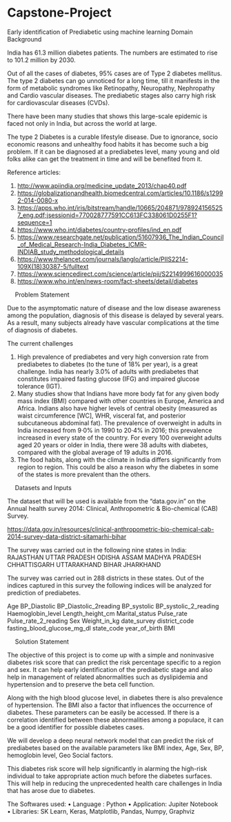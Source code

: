 # Capstone-Project
Early identification of Prediabetic   using machine learning
Domain Background

India has 61.3 million diabetes patients. The numbers are estimated to rise to 101.2 million by 2030.  

Out of all the cases of diabetes, 95% cases are of Type 2 diabetes mellitus.  The type 2 diabetes can go unnoticed for a long time, till it manifests in the form of metabolic syndromes like Retinopathy, Neuropathy, Nephropathy and Cardio vascular diseases. The prediabetic stages also carry high risk for cardiovascular diseases (CVDs).

There have been many studies that shows this large-scale epidemic is faced not only in India, but across the world at large. 

The type 2 Diabetes is a curable lifestyle disease. Due to ignorance, socio economic reasons and unhealthy food habits it has become such a big problem. If it can be diagnosed at a prediabetes level, many young and old folks alike can get the treatment in time and will be benefited from it.  

Reference articles:
1.	http://www.apiindia.org/medicine_update_2013/chap40.pdf 
2.	https://globalizationandhealth.biomedcentral.com/articles/10.1186/s12992-014-0080-x
3.	https://apps.who.int/iris/bitstream/handle/10665/204871/9789241565257_eng.pdf;jsessionid=770028777591CC613FC338061D0255F1?sequence=1
4.	https://www.who.int/diabetes/country-profiles/ind_en.pdf
5.	https://www.researchgate.net/publication/51607936_The_Indian_Council_of_Medical_Research-India_Diabetes_ICMR-INDIAB_study_methodological_details
6.	https://www.thelancet.com/journals/langlo/article/PIIS2214-109X(18)30387-5/fulltext
7.	https://www.sciencedirect.com/science/article/pii/S2214999616000035 
8.	https://www.who.int/en/news-room/fact-sheets/detail/diabetes
 

 
Problem Statement

Due to the asymptomatic nature of disease and the low disease awareness among the population, diagnosis of this disease is delayed by several years. As a result, many subjects already have vascular complications at the time of diagnosis of diabetes.  

The current challenges 
1.	High prevalence of prediabetes and very high conversion rate from prediabetes to diabetes (to the tune of 18% per year), is a great challenge.  India has nearly 3.0% of adults with prediabetes that constitutes impaired fasting glucose (IFG) and impaired glucose tolerance (IGT).  
2.	Many studies show that Indians have more body fat for any given body mass index (BMI) compared with other countries in Europe, America and Africa.  Indians also have higher levels of central obesity (measured as waist circumference [WC], WHR, visceral fat, and posterior subcutaneous abdominal fat). The prevalence of overweight in adults in India increased from 9·0% in 1990 to 20·4% in 2016; this prevalence increased in every state of the country. For every 100 overweight adults aged 20 years or older in India, there were 38 adults with diabetes, compared with the global average of 19 adults in 2016.  
3.	The food habits, along with the climate in India differs significantly from region to region. This could be also a reason why the diabetes in some of the states is more prevalent than the others.  

 
 
 
Datasets and Inputs

The dataset that will be used is available from the “data.gov.in” on the Annual health survey 2014:  Clinical, Anthropometric & Bio-chemical (CAB) Survey.

https://data.gov.in/resources/clinical-anthropometric-bio-chemical-cab-2014-survey-data-district-sitamarhi-bihar

The survey was carried out in the following nine states in India: 
RAJASTHAN
UTTAR PRADESH
ODISHA
ASSAM
MADHYA PRADESH
CHHATTISGARH
UTTARAKHAND
BIHAR
JHARKHAND

The survey was carried out in 288 districts in these states. Out of the indices captured in this survey the following indices will be analyzed for prediction of prediabetes. 

Age
BP_Diastolic
BP_Diastolic_2reading
BP_systolic
BP_systolic_2_reading
Haemoglobin_level
Length_height_cm
Marital_status
Pulse_rate
Pulse_rate_2_reading
Sex
Weight_in_kg
date_survey
district_code
fasting_blood_glucose_mg_dl
state_code
year_of_birth
BMI


 
Solution Statement

The objective of this project is to come up with a simple and noninvasive diabetes risk score that can predict the risk percentage specific to a region and sex. It can help early identification of the prediabetic stage and also help in management of related abnormalities such as dyslipidemia and hypertension and to preserve the beta cell function.  

Along with the high blood glucose level, in diabetes there is also prevalence of hypertension. The BMI also a factor that influences the occurrence of diabetes. These parameters can be easily be accessed. If there is a correlation identified between these abnormalities among a populace, it can be a good identifier for possible diabetes cases. 

We will develop a deep neural network model that can predict the risk of prediabetes based on   the available parameters like BMI index, Age, Sex, BP, hemoglobin level, Geo Social factors. 

This diabetes risk score will help significantly in alarming the high-risk individual to take appropriate action much before the diabetes surfaces. This will help in reducing the unprecedented health care challenges in India that has arose due to diabetes.

The Softwares used:
•	Language :  Python 
•	Application:  Jupiter Notebook  
•	Libraries:  SK Learn, Keras, Matplotlib, Pandas, Numpy, Graphviz

